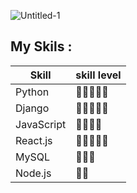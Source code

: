 
![Untitled-1](https://user-images.githubusercontent.com/93470832/211223663-9b539edd-9e83-4232-96a2-8ddf58d4f983.png)

## My Skils :

| Skill  | skill level |
| ------------- | ------------- |
| Python  | 👾👾👾👾👾  |
| Django  | 👾👾👾👾👾  |
| JavaScript  | 👾👾👾👾  |
| React.js  | 👾👾👾👾👾  |
| MySQL  | 👾👾👾  |
| Node.js  | 👾👾  |
